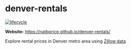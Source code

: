 
<!-- README.md is generated from README.Rmd. Please edit that file -->

# denver-rentals

[![lifecycle](https://img.shields.io/badge/lifecycle-experimental-orange.svg)](https://www.tidyverse.org/lifecycle/#experimental)

**Website:** <https://natbprice.github.io/denver-rentals/>

Explore rental prices in Denver metro area using [Zillow
data](https://www.zillow.com/research/data/)
